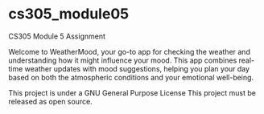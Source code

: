 # cs305_module05

CS305 Module 5 Assignment

Welcome to WeatherMood, your go-to app for checking the weather and understanding how it might influence your mood. This app combines real-time weather updates with mood suggestions, helping you plan your day based on both the atmospheric conditions and your emotional well-being.



This project is under a GNU General Purpose License This project must be released as open source.

